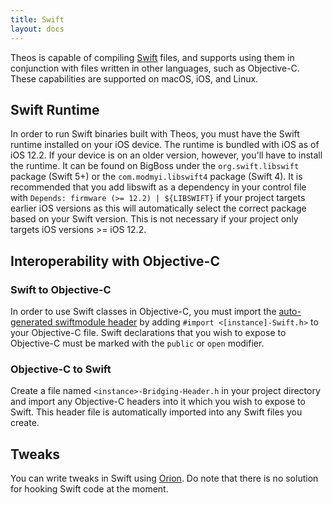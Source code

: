 ```yaml
---
title: Swift
layout: docs
---
```


Theos is capable of compiling [Swift](https://swift.org/) files, and supports using them in conjunction with files written in other languages, such as Objective-C. These capabilities are supported on macOS, iOS, and Linux.

## Swift Runtime
In order to run Swift binaries built with Theos, you must have the Swift runtime installed on your iOS device. The runtime is bundled with iOS as of iOS 12.2. If your device is on an older version, however, you'll have to install the runtime. It can be found on BigBoss under the `org.swift.libswift` package (Swift 5+) or the `com.modmyi.libswift4` package (Swift 4). It is recommended that you add libswift as a dependency in your control file with `Depends: firmware (>= 12.2) | ${LIBSWIFT}` if your project targets earlier iOS versions as this will automatically select the correct package based on your Swift version. This is not necessary if your project only targets iOS versions >= iOS 12.2.

## Interoperability with Objective-C

### Swift to Objective-C
In order to use Swift classes in Objective-C, you must import the [auto-generated swiftmodule header](https://developer.apple.com/documentation/swift/imported_c_and_objective-c_apis/importing_swift_into_objective-c) by adding `#import <[instance]-Swift.h>` to your Objective-C file. Swift declarations that you wish to expose to Objective-C must be marked with the `public` or `open` modifier.

### Objective-C to Swift
Create a file named `<instance>-Bridging-Header.h` in your project directory and import any Objective-C headers into it which you wish to expose to Swift. This header file is automatically imported into any Swift files you create.

## Tweaks
You can write tweaks in Swift using [Orion](https://orion.theos.dev). Do note that there is no solution for hooking Swift code at the moment.
